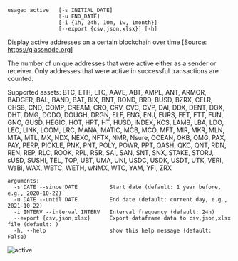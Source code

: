 ```
usage: active   [-s INITIAL_DATE]
                [-u END_DATE]
                [-i {1h, 24h, 10m, 1w, 1month}]
                [--export {csv,json,xlsx}] [-h]
```

Display active addresses on a certain blockchain over time [Source: https://glassnode.org]

The number of unique addresses that were active either as a sender or receiver. Only addresses that were active in successful transactions are counted.

Supported assets: BTC, ETH, LTC, AAVE, ABT, AMPL, ANT, ARMOR, BADGER, BAL, BAND, BAT, BIX, BNT, BOND, BRD, BUSD, BZRX, CELR, CHSB, CND, COMP, CREAM, CRO, CRV, CVC, CVP, DAI, DDX, DENT, DGX, DHT, DMG, DODO, DOUGH, DRGN, ELF, ENG, ENJ, EURS, FET, FTT, FUN, GNO, GUSD, HEGIC, HOT, HPT, HT, HUSD, INDEX, KCS, LAMB, LBA, LDO, LEO, LINK, LOOM, LRC, MANA, MATIC, MCB, MCO, MFT, MIR, MKR, MLN, MTA, MTL, MX, NDX, NEXO, NFTX, NMR, Nsure, OCEAN, OKB, OMG, PAX, PAY, PERP, PICKLE, PNK, PNT, POLY, POWR, PPT, QASH, QKC, QNT, RDN, REN, REP, RLC, ROOK, RPL, RSR, SAI, SAN, SNT, SNX, STAKE, STORJ, sUSD, SUSHI, TEL, TOP, UBT, UMA, UNI, USDC, USDK, USDT, UTK, VERI, WaBi, WAX, WBTC, WETH, wNMX, WTC, YAM, YFI, ZRX

```
arguments:
  -s DATE --since DATE          Start date (default: 1 year before, e.g., 2020-10-22)
  -u DATE --until DATE          End date (default: current day, e.g., 2021-10-22)
  -i INTERV --interval INTERV   Interval frequency (default: 24h)
  --export {csv,json,xlsx}      Export dataframe data to csv,json,xlsx file (default: )
  -h, --help                    show this help message (default: False)
```

![active](https://user-images.githubusercontent.com/46355364/154058739-e30fed47-c86f-4aef-a699-1bc69180c607.png)
